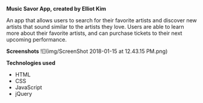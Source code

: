 **Music Savor App, created by Elliot Kim**

An app that allows users to search for their favorite artists and discover new artists that sound similar to the artists
they love.  Users are able to learn more about their favorite artists, and can purchase tickets to their next
upcoming performance.

**Screenshots**
![](img/ScreenShot 2018-01-15 at 12.43.15 PM.png)


**Technologies used**
* HTML
* CSS
* JavaScript
* jQuery
